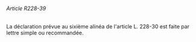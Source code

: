 ###### Article R228-39

La déclaration prévue au sixième alinéa de l'article L. 228-30 est faite par lettre simple ou recommandée.

